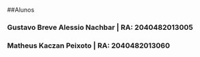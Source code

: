 ##Alunos

### Gustavo Breve Alessio Nachbar | RA: 2040482013005
### Matheus Kaczan Peixoto | RA: 2040482013060